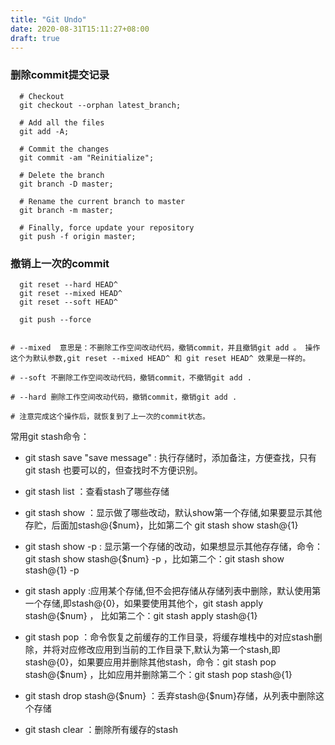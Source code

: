 ```yaml
---
title: "Git Undo"
date: 2020-08-31T15:11:27+08:00
draft: true
---
```


### 删除commit提交记录

```shell
  # Checkout
  git checkout --orphan latest_branch;

  # Add all the files
  git add -A;

  # Commit the changes
  git commit -am "Reinitialize";

  # Delete the branch
  git branch -D master;

  # Rename the current branch to master
  git branch -m master;
  
  # Finally, force update your repository
  git push -f origin master;
```

### 撤销上一次的commit

```shell
  git reset --hard HEAD^ 
  git reset --mixed HEAD^ 
  git reset --soft HEAD^ 

  git push --force


# --mixed  意思是：不删除工作空间改动代码，撤销commit，并且撤销git add 。 操作这个为默认参数,git reset --mixed HEAD^ 和 git reset HEAD^ 效果是一样的。
  
# --soft 不删除工作空间改动代码，撤销commit，不撤销git add . 
 
# --hard 删除工作空间改动代码，撤销commit，撤销git add . 

# 注意完成这个操作后，就恢复到了上一次的commit状态。
```


常用git stash命令：

- git stash save "save message"  : 执行存储时，添加备注，方便查找，只有git stash 也要可以的，但查找时不方便识别。

- git stash list  ：查看stash了哪些存储

- git stash show ：显示做了哪些改动，默认show第一个存储,如果要显示其他存贮，后面加stash@{$num}，比如第二个 git stash show stash@{1}

- git stash show -p : 显示第一个存储的改动，如果想显示其他存存储，命令：git stash show  stash@{$num}  -p ，比如第二个：git stash show  stash@{1}  -p

- git stash apply :应用某个存储,但不会把存储从存储列表中删除，默认使用第一个存储,即stash@{0}，如果要使用其他个，git stash apply stash@{$num} ， 比如第二个：git stash apply stash@{1} 

- git stash pop ：命令恢复之前缓存的工作目录，将缓存堆栈中的对应stash删除，并将对应修改应用到当前的工作目录下,默认为第一个stash,即stash@{0}，如果要应用并删除其他stash，命令：git stash pop stash@{$num} ，比如应用并删除第二个：git stash pop stash@{1}

- git stash drop stash@{$num} ：丢弃stash@{$num}存储，从列表中删除这个存储

- git stash clear ：删除所有缓存的stash
